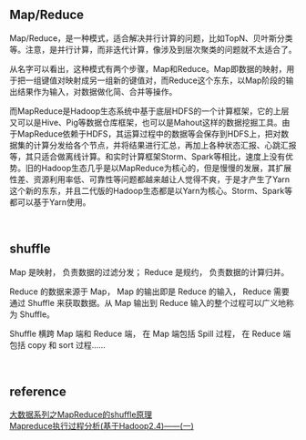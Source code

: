 ## Map/Reduce
Map/Reduce，是一种模式，适合解决并行计算的问题，比如TopN、贝叶斯分类等。注意，是并行计算，而非迭代计算，像涉及到层次聚类的问题就不太适合了。

从名字可以看出，这种模式有两个步骤，Map和Reduce。Map即数据的映射，用于把一组键值对映射成另一组新的键值对，而Reduce这个东东，以Map阶段的输出结果作为输入，对数据做化简、合并等操作。

而MapReduce是Hadoop生态系统中基于底层HDFS的一个计算框架，它的上层又可以是Hive、Pig等数据仓库框架，也可以是Mahout这样的数据挖掘工具。由于MapReduce依赖于HDFS，其运算过程中的数据等会保存到HDFS上，把对数据集的计算分发给各个节点，并将结果进行汇总，再加上各种状态汇报、心跳汇报等，其只适合做离线计算。和实时计算框架Storm、Spark等相比，速度上没有优势。旧的Hadoop生态几乎是以MapReduce为核心的，但是慢慢的发展，其扩展性差、资源利用率低、可靠性等问题都越来越让人觉得不爽，于是才产生了Yarn这个新的东东，并且二代版的Hadoop生态都是以Yarn为核心。Storm、Spark等都可以基于Yarn使用。

&nbsp;
## shuffle
Map 是映射， 负责数据的过滤分发； Reduce 是规约， 负责数据的计算归并。

Reduce 的数据来源于 Map， Map 的输出即是 Reduce 的输入， Reduce 需要通过 Shuffle 来获取数据。从 Map 输出到 Reduce 输入的整个过程可以广义地称为 Shuffle。

Shuffle 横跨 Map 端和 Reduce 端， 在 Map 端包括 Spill 过程， 在 Reduce 端包括 copy 和 sort 过程......

&nbsp;
## reference
[大数据系列之MapReduce的shuffle原理](https://zhuanlan.zhihu.com/p/134350819)  
[Mapreduce执行过程分析(基于Hadoop2.4)——(一)](https://www.cnblogs.com/scott007/p/3836687.html#top)  
[]()
